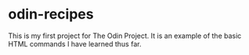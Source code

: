 # odin-recipes
This is my first project for The Odin Project. It is an example of the basic HTML commands I have learned thus far. 
